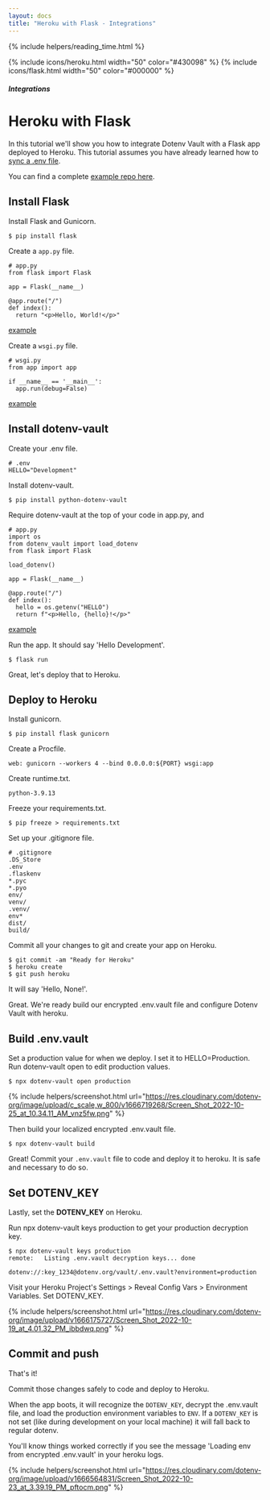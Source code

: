 ```yaml
---
layout: docs
title: "Heroku with Flask - Integrations"
---
```


{% include helpers/reading_time.html %}

{% include icons/heroku.html width="50" color="#430098" %}
{% include icons/flask.html width="50" color="#000000" %}

##### Integrations

# Heroku with Flask

In this tutorial we'll show you how to integrate Dotenv Vault with a Flask app deployed to Heroku. This tutorial assumes you have already learned how to [sync a .env file](/docs/tutorials/sync).

You can find a complete [example repo here](https://github.com/dotenv-org/integration-example-heroku-flask).

## Install Flask

Install Flask and Gunicorn.

```
$ pip install flask
```

Create a `app.py` file.

```
# app.py
from flask import Flask

app = Flask(__name__)

@app.route("/")
def index():
  return "<p>Hello, World!</p>"
```
[example](https://github.com/dotenv-org/integration-example-heroku-flask/blob/master/app.py)

Create a `wsgi.py` file.

```
# wsgi.py
from app import app

if __name__ == '__main__':
  app.run(debug=False)
```
[example](https://github.com/dotenv-org/integration-example-heroku-flask/blob/master/wsgi.py)

## Install dotenv-vault

Create your .env file.

```
# .env
HELLO="Development"
```

Install dotenv-vault.

```
$ pip install python-dotenv-vault
```

Require dotenv-vault at the top of your code in app.py, and

```
# app.py
import os
from dotenv_vault import load_dotenv
from flask import Flask

load_dotenv()

app = Flask(__name__)

@app.route("/")
def index():
  hello = os.getenv("HELLO")
  return f"<p>Hello, {hello}!</p>"
```
[example](https://github.com/dotenv-org/integration-example-heroku-flask/blob/master/app.py)

Run the app. It should say 'Hello Development'.

```
$ flask run
```

Great, let's deploy that to Heroku.

## Deploy to Heroku

Install gunicorn.

```
$ pip install flask gunicorn
```

Create a Procfile.

```
web: gunicorn --workers 4 --bind 0.0.0.0:${PORT} wsgi:app
```

Create runtime.txt.

```
python-3.9.13
```

Freeze your requirements.txt.

```
$ pip freeze > requirements.txt
```

Set up your .gitignore file.

```
# .gitignore
.DS_Store
.env
.flaskenv
*.pyc
*.pyo
env/
venv/
.venv/
env*
dist/
build/
```

Commit all your changes to git and create your app on Heroku.

```
$ git commit -am "Ready for Heroku"
$ heroku create
$ git push heroku
```

It will say 'Hello, None!'.

Great. We're ready build our encrypted .env.vault file and configure Dotenv Vault with heroku.

## Build .env.vault

Set a production value for when we deploy. I set it to HELLO=Production. Run dotenv-vault open to edit production values.

```
$ npx dotenv-vault open production
```

{% include helpers/screenshot.html url="https://res.cloudinary.com/dotenv-org/image/upload/c_scale,w_800/v1666719268/Screen_Shot_2022-10-25_at_10.34.11_AM_vnz5fw.png" %}

Then build your localized encrypted .env.vault file.

```
$ npx dotenv-vault build
```

Great! Commit your `.env.vault` file to code and deploy it to heroku. It is safe and necessary to do so.

## Set DOTENV_KEY

Lastly, set the **DOTENV_KEY** on Heroku.

Run npx dotenv-vault keys production to get your production decryption key.

```
$ npx dotenv-vault keys production
remote:   Listing .env.vault decryption keys... done

dotenv://:key_1234@dotenv.org/vault/.env.vault?environment=production
```

Visit your Heroku Project's Settings > Reveal Config Vars > Environment Variables. Set DOTENV_KEY.

{% include helpers/screenshot.html url="https://res.cloudinary.com/dotenv-org/image/upload/v1666175727/Screen_Shot_2022-10-19_at_4.01.32_PM_ibbdwq.png" %}

## Commit and push

That's it!

Commit those changes safely to code and deploy to Heroku.

When the app boots, it will recognize the `DOTENV_KEY`, decrypt the .env.vault file, and load the production environment variables to `ENV`. If a `DOTENV_KEY` is not set (like during development on your local machine) it will fall back to regular dotenv.

You'll know things worked correctly if you see the message 'Loading env from encrypted .env.vault' in your heroku logs.

{% include helpers/screenshot.html url="https://res.cloudinary.com/dotenv-org/image/upload/v1666564831/Screen_Shot_2022-10-23_at_3.39.19_PM_pftocm.png" %}

